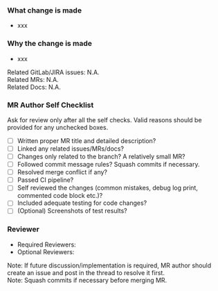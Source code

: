 ### What change is made

*  xxx

### Why the change is made

*  xxx

Related GitLab/JIRA issues: N.A. \
Related MRs: N.A. \
Related Docs: N.A.

### MR Author Self Checklist

Ask for review only after all the self checks. Valid reasons should be provided for any unchecked boxes.

* [ ]  Written proper MR title and detailed description?
* [ ]  Linked any related issues/MRs/docs?
* [ ]  Changes only related to the branch? A relatively small MR?
* [ ]  Followed commit message rules? Squash commits if necessary.
* [ ]  Resolved merge conflict if any?
* [ ]  Passed CI pipeline?
* [ ]  Self reviewed the changes (common mistakes, debug log print, commented code block etc.)?
* [ ]  Included adequate testing for code changes?
* [ ]  (Optional) Screenshots of test results?

### Reviewer
* Required Reviewers:
* Optional Reviewers:

Note: If future discussion/implementation is required, MR author should create an issue and post in the thread to resolve it first.\
Note: Squash commits if necessary before merging MR.

